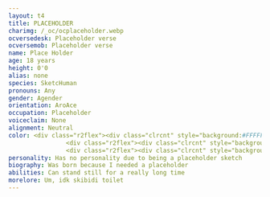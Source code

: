 ```yaml
---
layout: t4
title: PLACEHOLDER
charimg: /_oc/ocplaceholder.webp
ocversedesk: Placeholder verse
ocversemob: Placeholder verse
name: Place Holder
age: 18 years
height: 0'0
alias: none
species: SketcHuman
pronouns: Any
gender: Agender
orientation: AroAce
occupation: Placeholder
voiceclaim: None
alignment: Neutral
color: <div class="r2flex"><div class="clrcnt" style="background:#FFFFFF;"></div><div class="clrcnt" style="background:#FF0000;"></div><div class="clrcnt" style="background:#5A62FF;"></div></div>
                <div class="r2flex"><div class="clrcnt" style="background:#FF5AE9;"></div><div class="clrcnt" style="background:#0000FF;"></div><div class="clrcnt" style="background:#55FF00;"></div></div>
                <div class="r2flex"><div class="clrcnt" style="background:#FF00FF;"></div><div class="clrcnt" style="background:#00AAFF;"></div></div>
personality: Has no personality due to being a placeholder sketch
biography: Was born because I needed a placeholder
abilities: Can stand still for a really long time
morelore: Um, idk skibidi toilet
---
```

